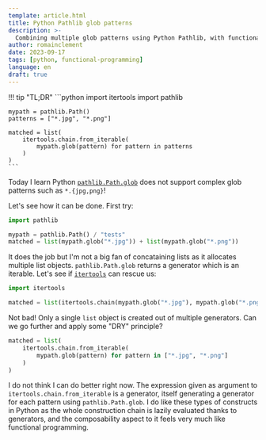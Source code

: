 ```yaml
---
template: article.html
title: Python Pathlib glob patterns
description: >-
  Combining multiple glob patterns using Python Pathlib, with functional programming style
author: romainclement
date: 2023-09-17
tags: [python, functional-programming]
language: en
draft: true
---
```


!!! tip "TL;DR"
    ```python
    import itertools
    import pathlib

    mypath = pathlib.Path()
    patterns = ["*.jpg", "*.png"]

    matched = list(
        itertools.chain.from_iterable(
            mypath.glob(pattern) for pattern in patterns
        )
    )
    ```

Today I learn Python [`pathlib.Path.glob`][glob] does not support complex glob patterns such as `*.{jpg,png}`!

Let's see how it can be done. First try:

```python
import pathlib

mypath = pathlib.Path() / "tests"
matched = list(mypath.glob("*.jpg")) + list(mypath.glob("*.png"))
```

It does the job but I'm not a big fan of concataining lists as it allocates multiple list objects.
`pathlib.Path.glob` returns a generator which is an iterable. Let's see if [`itertools`][itertools] can rescue us:

```python
import itertools

matched = list(itertools.chain(mypath.glob("*.jpg"), mypath.glob("*.png")))
```

Not bad! Only a single `list` object is created out of multiple generators.
Can we go further and apply some "DRY" principle?

```python
matched = list(
    itertools.chain.from_iterable(
        mypath.glob(pattern) for pattern in ["*.jpg", "*.png"]
    )
)
```

I do not think I can do better right now. The expression given as argument to `itertools.chain.from_iterable` is a generator, itself generating a generator for each pattern using `pathlib.Path.glob`. I do like these types of constructs in Python as the whole construction chain is lazily evaluated thanks to generators, and the composability aspect to it feels very much like functional programming.

[glob]: https://docs.python.org/3/library/pathlib.html#pathlib.Path.glob "Python - pathlib"
[itertools]: https://docs.python.org/3/library/itertools.html "Python - itertools"
